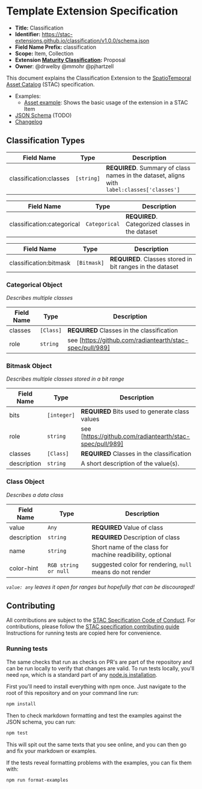 # Template Extension Specification

- **Title:** Classification
- **Identifier:** <https://stac-extensions.github.io/classification/v1.0.0/schema.json>
- **Field Name Prefix:** classification
- **Scope:** Item, Collection
- **Extension [Maturity Classification](https://github.com/radiantearth/stac-spec/tree/master/extensions/README.md#extension-maturity):** Proposal
- **Owner**: @drwelby @mmohr @pjhartzell 

This document explains the Classification Extension to the [SpatioTemporal Asset Catalog](https://github.com/radiantearth/stac-spec) (STAC) specification.

- Examples:
  - [Asset example](examples/asset-single-band.json): Shows the basic usage of the extension in a STAC Item
- [JSON Schema](json-schema/schema.json) (TODO)
- [Changelog](./CHANGELOG.md)

## Classification Types

| Field Name              | Type                | Description |
| ----------------------- | ------------------- | ----------- |
| classification:classes  | `[string]`           | **REQUIRED**. Summary of class names in the dataset, aligns with `label:classes['classes']` |

| Field Name              | Type                | Description |
| ----------------------- | ------------------- | ----------- |
| classification:categorical  | `Categorical`           | **REQUIRED**. Categorized classes in the dataset |

| Field Name               | Type               | Description |
| ------------------------ | ------------------ | ----------- |
| classification:bitmask   | `[Bitmask]`        | **REQUIRED**. Classes stored in bit ranges in the dataset |

### Categorical Object

*Describes multiple classes*

| Field Name        | Type         | Description |
| ----------------- | ------------ | ----------- |
| classes           | `[Class]`    | **REQUIRED** Classes in the classification |
| role              | `string`     | see [https://github.com/radiantearth/stac-spec/pull/989] |

### Bitmask Object

*Describes multiple classes stored in a bit range*

| Field Name      | Type           | Description |
| --------------- | -------------- | ----------- |
| bits            | `[integer]`    | **REQUIRED** Bits used to generate class values |
| role            | `string`       | see [https://github.com/radiantearth/stac-spec/pull/989] |
| classes         | `[Class]`      | **REQUIRED** Classes in the classification |
| description     | `string`       | A short description of the value(s). |

### Class Object

*Describes a data class*

| Field Name     | Type                 | Description |
| -------------- | -------------------- | ----------- |
| value          | `Any`                | **REQUIRED** Value of class |
| description    | `string`             | **REQUIRED** Description of class |
| name           | `string`             | Short name of the class for machine readibility, optional |
| color-hint     | `RGB string or null` | suggested color for rendering, `null` means do not render |

_`value: any` leaves it open for ranges but hopefully that can be discouraged!_

## Contributing

All contributions are subject to the
[STAC Specification Code of Conduct](https://github.com/radiantearth/stac-spec/blob/master/CODE_OF_CONDUCT.md).
For contributions, please follow the
[STAC specification contributing guide](https://github.com/radiantearth/stac-spec/blob/master/CONTRIBUTING.md) Instructions
for running tests are copied here for convenience.

### Running tests

The same checks that run as checks on PR's are part of the repository and can be run locally to verify that changes are valid. 
To run tests locally, you'll need `npm`, which is a standard part of any [node.js installation](https://nodejs.org/en/download/).

First you'll need to install everything with npm once. Just navigate to the root of this repository and on 
your command line run:
```bash
npm install
```

Then to check markdown formatting and test the examples against the JSON schema, you can run:
```bash
npm test
```

This will spit out the same texts that you see online, and you can then go and fix your markdown or examples.

If the tests reveal formatting problems with the examples, you can fix them with:
```bash
npm run format-examples
```
